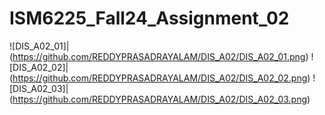 # ISM6225_Fall24_Assignment_02
![DIS_A02_01]|(https://github.com/REDDYPRASADRAYALAM/DIS_A02/DIS_A02_01.png)
![DIS_A02_02]|(https://github.com/REDDYPRASADRAYALAM/DIS_A02/DIS_A02_02.png)
![DIS_A02_03]|(https://github.com/REDDYPRASADRAYALAM/DIS_A02/DIS_A02_03.png)
